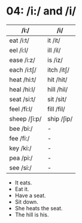 # 04: /i:/ and /i/

|/i:/|/i/|
|----|---|
|eat /i:t/|it /it/|
|eel /i:l/|ill /il/|
|ease /i:z/|is /iz/|
|each /i:tʃ/|itch /itʃ/|
|heat /hi:t/|hit /hit/|
|heal /hi:l/|hill /hil/|
|seat /si:t/|sit /sit/|
|feel /fi:l/|fill /fil/|
|sheep /ʃi:p/|ship /ʃip/|
|bee /bi:/|-|
|fee /fi:/|-|
|key /ki:/|-|
|pea /pi:/|-|
|see /si:/|-|

- It eats.
- Eat it.
- Have a seat.
- Sit down.
- She heats the seat.
- The hill is his.
